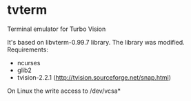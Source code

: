 tvterm
======

Terminal emulator for Turbo Vision

It's based on libvterm-0.99.7 library. The library was modified.
Requirements:
- ncurses
- glib2
- tvision-2.2.1 (http://tvision.sourceforge.net/snap.html)

On Linux the write access to /dev/vcsa*
